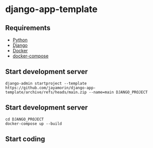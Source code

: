 # django-app-template

## Requirements

* [Python](https://www.python.org/downloads/)
* [Django](https://www.djangoproject.com/download/)
* [Docker](https://docs.docker.com/get-docker/)
* [docker-compose](https://docs.docker.com/compose/install/standalone/)

## Start development server

```
django-admin startproject --template https://github.com/jayamorin/django-app-template/archive/refs/heads/main.zip --name=main DJANGO_PROJECT
```

## Start development server

```
cd DJANGO_PROJECT
docker-compose up --build
```

## Start coding
